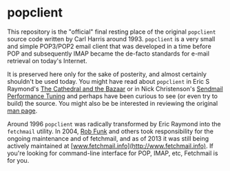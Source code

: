 popclient
=========

This repository is the "official" final resting place of the original 
`popclient` source code written by Carl Harris around 1993. `popclient` 
is a very small and simple POP3/POP2 email client that was developed 
in a time before POP and subsequently IMAP became the de-facto standards 
for e-mail retrieval on today's Internet. 

It is preserved here only for the sake of posterity, and almost certainly
shouldn't be used today. You might have read about `popclient` 
in Eric S Raymond's [The Cathedral and the Bazaar](http://www.catb.org/esr/writings/cathedral-bazaar/cathedral-bazaar/) or in Nick Christenson's 
[Sendmail Performance Tuning](https://books.google.com/books/about/Sendmail_Performance_Tuning.html) and perhaps have been curious to see (or even try to
build) the source. You might also be be interested in reviewing the original [man page](https://soulwing.github.io/popclient/popclient.html).

Around 1996 `popclient` was radically transformed by Eric Raymond into
the `fetchmail` utility. In 2004, [Rob Funk](https://sourceforge.net/u/robfunk/profile/) and others took responsibility for the ongoing maintenance and of
fetchmail, and as of 2013 it was still being actively maintained at
[www.fetchmail.info](http://www.fetchmail.info). If you're looking for 
command-line interface for POP, IMAP, etc, Fetchmail is for you.
